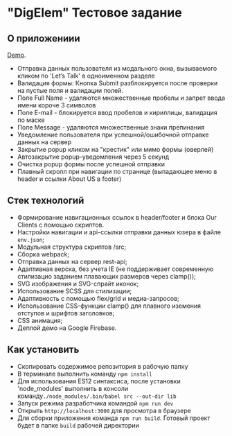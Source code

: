 # "DigElem" Тестовое задание

## О приложениии

[Demo](https://digital-element-test.web.app/).

* Отправка данных пользователя из модального окна, вызываемого кликом по 'Let’s Talk' в одноименном разделе
* Валидация формы: Кнопка Submit разблокируется после проверки на пустые поля и валидации полей.
* Поле Full Name - удаляются множественные пробелы и запрет ввода имени короче 3 символов
* Поле E-mail - блокируется ввод пробелов и кириллицы, валидация по маске
* Поле Message - удаляются множественные знаки препинания
* Уведомление пользователя при успешной/ошибочной отправке данных на сервер
* Закрытие popup кликом на "крестик" или мимо формы (оверлей)
* Автозакрытие popup-уведомления через 5 секунд
* Очистка popup формы после успешной отправки
* Плавный скролл при навигации по странице (выпадающее меню в header и ссылки About US в footer)


## Стек технологий

* Формирование навигационных ссылок в header/footer и блока Our Clients с помощью скриптов.
* Настройки навигации и api-ссылки отправки данных юзера в файле `env.json`;
* Модульная структура скриптов /src;
* Сборка webpack;
* Отправка данных на сервер rest-api;
* Адаптивная верска, без учета IE (не поддерживает современную стилизацио заданием плавающих размеров через clamp());
* SVG изображения и SVG-спрайт иконок;
* Использование SCSS для стилизации;
* Адаптивность с помощью flex/grid и медиа-запросов;
* Использование CSS-функции clamp() для плавного иземения отступов и шрифтов заголовков;
* CSS анимация;
* Деплой демо на Google Firebase.


## Как установить

* Скопировать содержимое репозитория в рабочую папку
* В терминале выполнить команду `npm install`
* Для использования ES12 синтаксиса, после установки 'node_modules' выполнить в консоли команду`./node_modules/.bin/babel src --out-dir lib`
* Запуск режима разработчика командой `npm run dev`
* Открыть `http://localhost:3000` для просмотра в браузере
* Для сборки приложения команда `npm run build`. Готовый проект будет в папке `build` рабочей директории